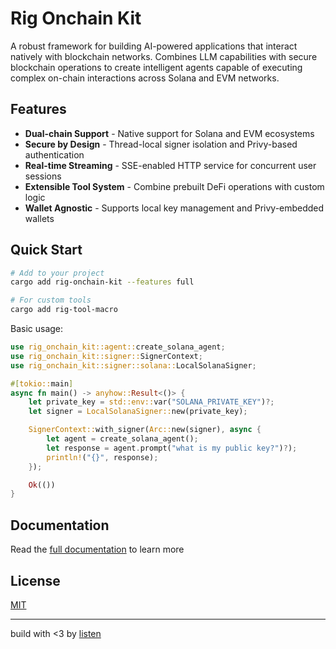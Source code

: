 # Rig Onchain Kit

A robust framework for building AI-powered applications that interact natively
with blockchain networks. Combines LLM capabilities with secure blockchain
operations to create intelligent agents capable of executing complex on-chain
interactions across Solana and EVM networks.

## Features

- **Dual-chain Support** - Native support for Solana and EVM ecosystems
- **Secure by Design** - Thread-local signer isolation and Privy-based
  authentication
- **Real-time Streaming** - SSE-enabled HTTP service for concurrent user
  sessions
- **Extensible Tool System** - Combine prebuilt DeFi operations with custom
  logic
- **Wallet Agnostic** - Supports local key management and Privy-embedded
  wallets

## Quick Start

```bash
# Add to your project
cargo add rig-onchain-kit --features full

# For custom tools
cargo add rig-tool-macro
```

Basic usage:

```rust
use rig_onchain_kit::agent::create_solana_agent;
use rig_onchain_kit::signer::SignerContext;
use rig_onchain_kit::signer::solana::LocalSolanaSigner;

#[tokio::main]
async fn main() -> anyhow::Result<()> {
    let private_key = std::env::var("SOLANA_PRIVATE_KEY")?;
    let signer = LocalSolanaSigner::new(private_key);

    SignerContext::with_signer(Arc::new(signer), async {
        let agent = create_solana_agent();
        let response = agent.prompt("what is my public key?")?);
        println!("{}", response);
    });

    Ok(())
}
```

## Documentation

Read the [full documentation](https://docs.rig.ai/rig-onchain-kit) to learn more

## License

[MIT](https://github.com/0xPlaygrounds/rig-onchain-kit/blob/main/LICENSE)

---

build with <3 by [listen](https://github.com/piotrostr/listen)

